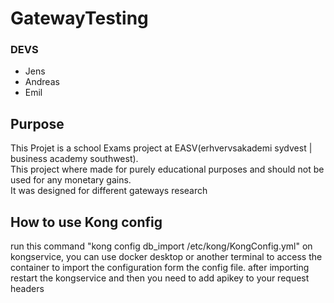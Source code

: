 ﻿# GatewayTesting
### DEVS
* Jens
* Andreas
* Emil

## Purpose
This Projet is a school Exams project at EASV(erhvervsakademi sydvest | business academy southwest). \
This project where made for purely educational purposes and should not be used for any monetary gains. \
It was designed for different gateways research

## How to use Kong config
run this command "kong config db_import /etc/kong/KongConfig.yml" on kongservice, you can use docker desktop or another terminal to access the container to import the configuration form the config file.
after importing restart the kongservice and then you need to add apikey to your request headers